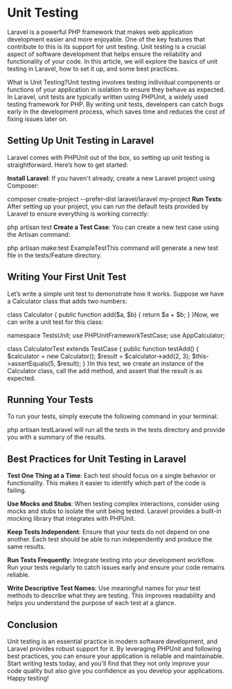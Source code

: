 # Unit Testing

Laravel is a powerful PHP framework that makes web application development easier and more enjoyable. One of the key features that contribute to this is its support for unit testing. Unit testing is a crucial aspect of software development that helps ensure the reliability and functionality of your code. In this article, we will explore the basics of unit testing in Laravel, how to set it up, and some best practices.

What is Unit Testing?Unit testing involves testing individual components or functions of your application in isolation to ensure they behave as expected. In Laravel, unit tests are typically written using PHPUnit, a widely used testing framework for PHP. By writing unit tests, developers can catch bugs early in the development process, which saves time and reduces the cost of fixing issues later on.

## Setting Up Unit Testing in Laravel

Laravel comes with PHPUnit out of the box, so setting up unit testing is straightforward. Here’s how to get started:

**Install Laravel**: If you haven't already, create a new Laravel project using Composer:

composer create-project --prefer-dist laravel/laravel my-project
**Run Tests**: After setting up your project, you can run the default tests provided by Laravel to ensure everything is working correctly:

php artisan test
**Create a Test Case**: You can create a new test case using the Artisan command:

php artisan make:test ExampleTestThis command will generate a new test file in the tests/Feature directory.

## Writing Your First Unit Test

Let’s write a simple unit test to demonstrate how it works. Suppose we have a Calculator class that adds two numbers:

class Calculator { 
    public function add($a, $b) { 
        return $a + $b; 
    } 
}Now, we can write a unit test for this class:

namespace TestsUnit; 
use PHPUnitFrameworkTestCase; 
use AppCalculator; 

class CalculatorTest extends TestCase { 
    public function testAdd() { 
        $calculator = new Calculator(); 
        $result = $calculator-&gt;add(2, 3); 
        $this-&gt;assertEquals(5, $result); 
    } 
}In this test, we create an instance of the Calculator class, call the add method, and assert that the result is as expected.

## Running Your Tests

To run your tests, simply execute the following command in your terminal:

php artisan testLaravel will run all the tests in the tests directory and provide you with a summary of the results.

## Best Practices for Unit Testing in Laravel

**Test One Thing at a Time**: Each test should focus on a single behavior or functionality. This makes it easier to identify which part of the code is failing.

**Use Mocks and Stubs**: When testing complex interactions, consider using mocks and stubs to isolate the unit being tested. Laravel provides a built-in mocking library that integrates with PHPUnit.

**Keep Tests Independent**: Ensure that your tests do not depend on one another. Each test should be able to run independently and produce the same results.

**Run Tests Frequently**: Integrate testing into your development workflow. Run your tests regularly to catch issues early and ensure your code remains reliable.

**Write Descriptive Test Names**: Use meaningful names for your test methods to describe what they are testing. This improves readability and helps you understand the purpose of each test at a glance.

## Conclusion

Unit testing is an essential practice in modern software development, and Laravel provides robust support for it. By leveraging PHPUnit and following best practices, you can ensure your application is reliable and maintainable. Start writing tests today, and you'll find that they not only improve your code quality but also give you confidence as you develop your applications. Happy testing!